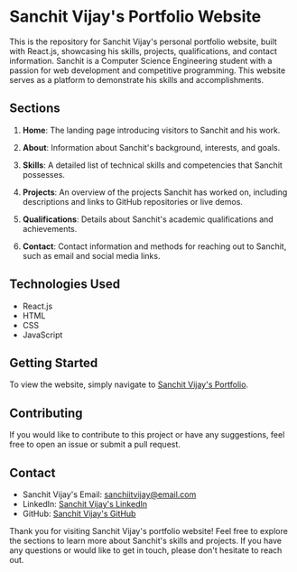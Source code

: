 # Sanchit Vijay's Portfolio Website

This is the repository for Sanchit Vijay's personal portfolio website, built with React.js, showcasing his skills, projects, qualifications, and contact information. Sanchit is a Computer Science Engineering student with a passion for web development and competitive programming. This website serves as a platform to demonstrate his skills and accomplishments.

## Sections

1. **Home**: The landing page introducing visitors to Sanchit and his work.

2. **About**: Information about Sanchit's background, interests, and goals.

3. **Skills**: A detailed list of technical skills and competencies that Sanchit possesses.

4. **Projects**: An overview of the projects Sanchit has worked on, including descriptions and links to GitHub repositories or live demos.

5. **Qualifications**: Details about Sanchit's academic qualifications and achievements.

6. **Contact**: Contact information and methods for reaching out to Sanchit, such as email and social media links.

## Technologies Used

- React.js
- HTML
- CSS
- JavaScript

## Getting Started

To view the website, simply navigate to [Sanchit Vijay's Portfolio](https://sanchitvijay.pages.dev/).

## Contributing

If you would like to contribute to this project or have any suggestions, feel free to open an issue or submit a pull request.

## Contact

- Sanchit Vijay's Email: sanchiitvijay@email.com
- LinkedIn: [Sanchit Vijay's LinkedIn](https://www.linkedin.com/in/sanchiitvijay)
- GitHub: [Sanchit Vijay's GitHub](https://github.com/sanchiitvijay)

Thank you for visiting Sanchit Vijay's portfolio website! Feel free to explore the sections to learn more about Sanchit's skills and projects. If you have any questions or would like to get in touch, please don't hesitate to reach out.